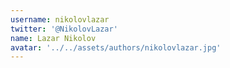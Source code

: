 ```yaml
---
username: nikolovlazar
twitter: '@NikolovLazar'
name: Lazar Nikolov
avatar: '../../assets/authors/nikolovlazar.jpg'
---
```

